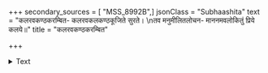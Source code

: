 +++
secondary_sources = [ "MSS_8992B",]
jsonClass = "Subhaashita"
text = "कलरवकण्ठकरम्बित- कलरवकलकण्ठकूजिते सुरते।  \nतव मनुमीलितलोचन- माननमवलोकितुं प्रिये कलये॥"
title = "कलरवकण्ठकरम्बित"

+++

<details><summary>Text</summary>

कलरवकण्ठकरम्बित- कलरवकलकण्ठकूजिते सुरते।  
तव मनुमीलितलोचन- माननमवलोकितुं प्रिये कलये॥
</details>
